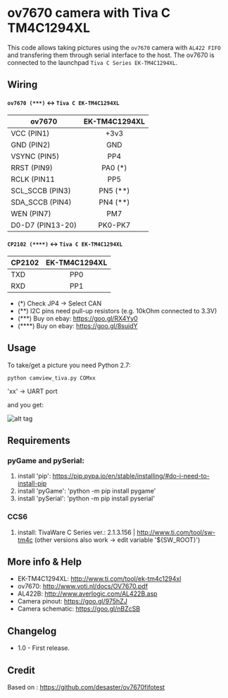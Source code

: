 ov7670 camera with Tiva C TM4C1294XL
====================================

This code allows taking pictures using the `ov7670` camera with `AL422 FIFO` and transfering them through serial interface to the host. The ov7670 is connected to the launchpad `Tiva C Series EK-TM4C1294XL`.

Wiring
------------
#### `ov7670 (***)` <-> `Tiva C EK-TM4C1294XL`
| ov7670         	| EK-TM4C1294XL |
| ----------------- |:-------------:|
| VCC (PIN1)	 	| +3v3			|
| GND (PIN2)     	| GND			|
| VSYNC	(PIN5)   	| PP4			|
| RRST (PIN9)    	| PA0 (*)	    |
| RCLK (PIN11    	| PP5		    |
| SCL_SCCB (PIN3)	| PN5 (**)	    |
| SDA_SCCB (PIN4)	| PN4 (**)	    |
| WEN (PIN7)      	| PM7		    |
| D0-D7 (PIN13-20) 	| PK0-PK7	    |

#### `CP2102 (****)` <-> `Tiva C EK-TM4C1294XL`
| CP2102 		| EK-TM4C1294XL |
| ------------- |:-------------:|
| TXD	        | PP0			|
| RXD	        | PP1			|

+ (*)    Check JP4 -> Select CAN
+ (**)   I2C pins need pull-up resistors (e.g. 10kOhm connected to 3.3V)
+ (***)  Buy on ebay: https://goo.gl/RX4Yy0
+ (****) Buy on ebay: https://goo.gl/8sujdY


Usage
-----
To take/get a picture you need Python 2.7:

```
python camview_tiva.py COMxx
```
'xx' -> UART port 

and you get:

![alt tag](https://raw.githubusercontent.com/lemariva/tiva_tm4c1294_ov7670/master/doc/camera_capture.PNG)

Requirements 
------------
### pyGame and pySerial:
1. install 'pip': https://pip.pypa.io/en/stable/installing/#do-i-need-to-install-pip
2. install 'pyGame': 'python -m pip install pygame'
3. install 'pySerial': 'python -m pip install pyserial'

### CCS6 
1. install: TivaWare C Series ver.: 2.1.3.156 | http://www.ti.com/tool/sw-tm4c
(other versions also work -> edit variable '${SW_ROOT}')

More info & Help
----------------
* EK-TM4C1294XL: http://www.ti.com/tool/ek-tm4c1294xl
* ov7670: http://www.voti.nl/docs/OV7670.pdf
* AL422B: http://www.averlogic.com/AL422B.asp
* Camera pinout: https://goo.gl/975hZJ
* Camera schematic: https://goo.gl/nBZcSB

Changelog
---------
* 1.0 - First release.

Credit
------
Based on : https://github.com/desaster/ov7670fifotest